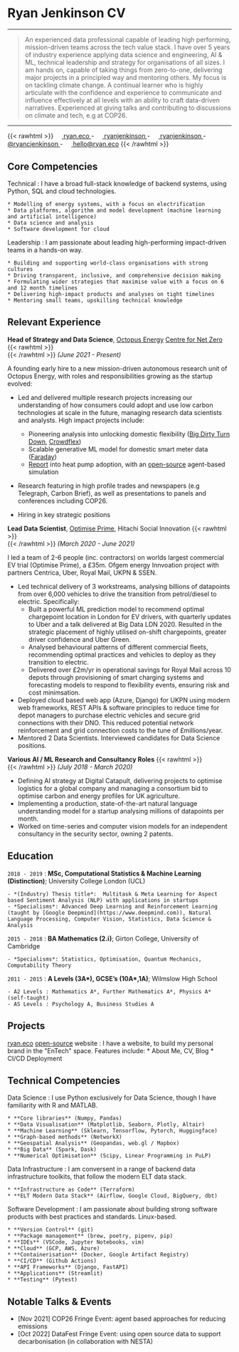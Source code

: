 Ryan Jenkinson CV
=================

----

> An experienced data professional capable of leading high performing, mission-driven teams across the tech value stack. 
I have over 5 years of industry experience applying data science and engineering, AI & ML, technical leadership and strategy for organisations of all sizes. I am hands on, capable of taking things from zero-to-one, delivering major projects in a principled way and mentoring others. My focus is on tackling climate change. A continual learner who is highly articulate with the confidence and experience to communicate and influence effectively at all levels with an ability to craft data-driven narratives. Experienced at giving talks and contributing to discussions on climate and tech, e.g at COP26.

----

<!-- Fancy icons at the top of my CV -->
{{< rawhtml >}}
<a href="https://ryan.eco">
<img src="https://raw.githubusercontent.com/FortAwesome/Font-Awesome/6.x/svgs/brands/chrome.svg" width="15" height="15" style="vertical-align:middle; display:inline;"> ryan.eco </a> - 
<a href="https://www.github.com/RyanJenkinson">
<img src="https://raw.githubusercontent.com/FortAwesome/Font-Awesome/6.x/svgs/brands/github.svg" width="15" height="15" style="vertical-align:middle; display:inline;"> ryanjenkinson </a> - 
<a href="https://www.linkedin.com/in/RyanJenkinson">
<img src="https://raw.githubusercontent.com/FortAwesome/Font-Awesome/6.x/svgs/brands/linkedin.svg" width="15" height="15" style="vertical-align:middle; display:inline;"> ryanjenkinson </a> - 
<a href="https://twitter.com/ryancjenkinson">
<img src="https://raw.githubusercontent.com/FortAwesome/Font-Awesome/6.x/svgs/brands/twitter.svg" width="15" height="15" style="vertical-align:middle; display:inline;"> @ryancjenkinson </a> - 
<a href="mailto:hello@ryan.eco">
<img src="https://raw.githubusercontent.com/FortAwesome/Font-Awesome/6.x/svgs/regular/envelope.svg" width="15" height="15" style="vertical-align:middle; display:inline;"> hello@ryan.eco </a>
{{< /rawhtml >}}


<!-- <img src="https://raw.githubusercontent.com/FortAwesome/Font-Awesome/6.x/svgs/solid/phone.svg" width="10" height="10" style="vertical-align:middle; display:inline;"> +44 (0) {{ Phone number available on request }} - 
<img src="https://raw.githubusercontent.com/FortAwesome/Font-Awesome/6.x/svgs/solid/location-pin.svg" width="10" height="10" style="vertical-align:middle; display:inline;"> {{ Address available on request }} -->

Core Competencies
--------------------

Technical
:   I have a broad full-stack knowledge of backend systems, using Python, SQL and cloud technologies.

    * Modelling of energy systems, with a focus on electrification
    * Data platforms, algorithm and model development (machine learning and artificial intelligence)
    * Data science and analysis
    * Software development for cloud

Leadership
:   I am passionate about leading high-performing impact-driven teams in a hands-on way.

    * Building and supporting world-class organisations with strong cultures
    * Driving transparent, inclusive, and comprehensive decision making
    * Formulating wider strategies that maximise value with a focus on 6 and 12 month timelines
    * Delivering high-impact products and analyses on tight timelines
    * Mentoring small teams, upskilling technical knowledge

<!-- TODO: Make a lot easier to read and digest -->

Relevant Experience
----------

**Head of Strategy and Data Science**, [Octopus Energy](https://octopus.energy) [Centre for Net Zero](https://centrefornetzero.org)
{{< rawhtml >}}
<br />
{{< /rawhtml >}}
*(June 2021 - Present)*

A founding early hire to a new mission-driven autonomous research unit of Octopus Energy, with roles and responsibilities growing as the startup evolved:

* Led and delivered multiple research projects increasing our understanding of how consumers could adopt and use low carbon technologies at scale in the future, managing research data scientists and analysts. High impact projects include:
    * Pioneering analysis into unlocking domestic flexibility ([Big Dirty Turn Down](https://octopus.energy/blog/the-big-dirty-reveal/), [Crowdflex](https://www.nationalgrideso.com/future-energy/virtual-energy-system/crowdflex))
    * Scalable generative ML model for domestic smart meter data ([Faraday](https://medium.com/the-centre-for-net-zero-tech-blog/introducing-faraday-our-smart-meter-load-profile-generating-tool-98bfbdce6a13))
    * [Report](https://www.centrefornetzero.org/res/hitting-the-target/) into heat pump adoption, with an [open-source](https://github.com/centrefornetzero/domestic-heating-abm) agent-based simulation

* Research featuring in high profile trades and newspapers (e.g Telegraph, Carbon Brief), as well as presentations to panels and conferences including COP26.

* Hiring in key strategic positions

**Lead Data Scientist**, [Optimise Prime](https://www.optimise-prime.com), Hitachi Social Innovation
{{< rawhtml >}}
<br />
{{< /rawhtml >}}
*(March 2020 - June 2021)*

I led a team of 2-6 people (inc. contractors) on worlds largest commercial EV trial (Optimise Prime), a £35m. Ofgem energy Innvoation project with partners Centrica, Uber, Royal Mail, UKPN & SSEN.
* Led technical delivery of 3 workstreams, analysing billions of datapoints from over 6,000 vehicles to drive the transition from petrol/diesel to electric. Specifically:
    * Built a powerful ML prediction model to recommend optimal chargepoint location in London for EV drivers, with quarterly updates to Uber and a talk delivered at Big Data LDN 2020. Resulted in the strategic placement of highly utilised on-shift chargepoints, greater driver confidence and Uber Green.
    * Analysed behavioural patterns of different commercial fleets, recommending optimal practices and vehicles to deploy as they transition to electric.
    * Delivered over £2m/yr in operational savings for Royal Mail across 10 depots through provisioning of smart charging systems and forecasting models to respond to flexibility events, ensuring risk and cost minimsation.
* Deployed cloud based web app (Azure, Django) for UKPN using modern web frameworks, REST APIs & software principles to reduce time for depot managers to purchase electric vehicles and secure grid connections with their DNO. This reduced potential network reinforcement and grid connection costs to the tune of £millions/year.
* Mentored 2 Data Scientists. Interviewed candidates for Data Science positions.

**Various AI / ML Research and Consultancy Roles**
{{< rawhtml >}}
<br />
{{< /rawhtml >}}
*(July 2018 - March 2020)*
* Defining AI strategy at Digital Catapult, delivering projects to optimise logistics for a global company and managing a consortium bid to optimise carbon and energy profiles for UK agriculture.
* Implementing a production, state-of-the-art natural language understanding model for a startup analysing millions of datapoints per month.
* Worked on time-series and computer vision models for an independent consultancy in the security sector, owning 2 patents.

Education
---------

`2018 - 2019`
:   **MSc, Computational Statistics & Machine Learning (Distinction)**; University College London (UCL)

    - *(Industry) Thesis title*:  Multitask & Meta Learning for Aspect based Sentiment Analysis (NLP) with applications in startups
    - *Specialisms*: Advanced Deep Learning and Reinforcement Learning (taught by [Google Deepmind](https://www.deepmind.com)), Natural Language Processing, Computer Vision, Statistics, Data Science & Analysis


`2015 - 2018`
:   **BA Mathematics (2.i)**; Girton College, University of Cambridge

    - *Specialisms*: Statistics, Optimisation, Quantum Mechanics, Computability Theory

`2011 - 2015`
:   **A Levels (3A\*), GCSE’s (10A\*,1A)**; Wilmslow High School

    - A2 Levels : Mathematics A*, Further Mathematics A*, Physics A* (self-taught)
    - AS Levels : Psychology A, Business Studies A


Projects
--------------------

[ryan.eco](https://ryan.eco) [open-source](https://github.com/ryanjenkinson/website) website
:   I have a website, to build my personal brand in the "EnTech" space. Features include:
    * About Me, CV, Blog
    * CI/CD Deployment

Technical Competencies
--------------------

Data Science
:   I use Python exclusively for Data Science, though I have familiarity with R and MATLAB.

    * **Core libraries** (Numpy, Pandas)
    * **Data Visualisation** (Matplotlib, Seaborn, Plotly, Altair)
    * **Machine Learning** (Sklearn, Tensorflow, Pytorch, Huggingface)
    * **Graph-based methods** (NetworkX)
    * **Geospatial Analysis** (Geopandas, web.gl / Mapbox)
    * **Big Data** (Spark, Dask)
    * **Numerical Optimisation** (Scipy, Linear Programming in PuLP)

Data Infrastructure
:   I am conversent in a range of backend data infrastructure toolkits, that follow the modern ELT data stack.

    * **Infrastructure as Code** (Terraform)
    * **ELT Modern Data Stack** (Airflow, Google Cloud, BigQuery, dbt)

Software Development
:   I am passionate about building strong software products with best practices and standards. Linux-based.

    * **Version Control** (git)
    * **Package management** (brew, poetry, pipenv, pip)
    * **IDEs** (VSCode, Jupyter Notebooks, vim)
    * **Cloud** (GCP, AWS, Azure)
    * **Containerisation** (Docker, Google Artifact Registry)
    * **CI/CD** (Github Actions)
    * **API Frameworks** (Django, FastAPI)
    * **Applications** (Streamlit)
    * **Testing** (Pytest)

Notable Talks & Events
--------------------
* [Nov 2021] COP26 Fringe Event: agent based approaches for reducing emissions
* [Oct 2022] DataFest Fringe Event: using open source data to support decarbonisation (in collaboration with NESTA)

<!-- Achievements
------------ -->


